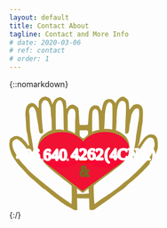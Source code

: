```yaml
---
layout: default
title: Contact About
tagline: Contact and More Info
# date: 2020-03-06
# ref: contact
# order: 1
---
```


{::nomarkdown}
<div>
   <a href="{{ site.url }}" title="Home">
   <svg xmlns="http://www.w3.org/2000/svg" id="svg8" version="1.1" viewBox="0 0 70.806 53.957" height="203.931" width="267.612">
  <g transform="translate(-8.194 -150.646)" id="layer1" display="inline">
    <g transform="translate(8.195 72.687)" id="g862">
      <path d="M16.15 78.159c-.768.252-1.612.99-1.938 1.692-.153.341-.23 1.133-.211 2.015.02.81 0 1.475-.058 1.475-.115 0-.767-.684-.767-.792 0-.18-1.074-1.151-1.477-1.35-.518-.251-1.785-.269-1.785-.017 0 .09-.115.18-.25.18-.133 0-.517.234-.843.54-.806.737-1.286 3.004-1.132 5.199.076.863.172 2.23.21 3.076.173 2.915.327 4.588.5 4.876.096.162.21.81.268 1.44.077.629.25 1.672.403 2.32.288 1.17.403 2.465.211 2.627-.038.054-.46-.468-.902-1.134-.825-1.223-2.647-3.112-3.031-3.112-.096 0-.441-.126-.73-.27-.651-.324-1.86-.36-2.436-.072-.23.126-.729.45-1.113.72-.633.467-.729.665-.94 1.727-.25 1.349-.153 2.698.422 4.39.64 2.5 2.127 4.407 3.934 6.815.153.162 2.302 2.36 2.571 2.702 1.036 1.259 2.724 2.932 4.182 4.137.537.45 1.842 1.602 2.897 2.555 1.056.954 2.072 1.781 2.264 1.853.211.054.69.378 1.113.72.403.36 1.113.935 1.573 1.313.46.36 1.19.972 1.631 1.331a38.35 38.35 0 002.187 1.62c.768.521 1.4 1.061 1.4 1.187 0 .126.078.198.174.144.076-.054.307.054.498.252.192.198.423.36.518.36.096 0 .346.144.557.324.192.197.614.45.902.593.287.144.633.36.767.468.134.126.345.234.441.234.115 0 .749.36 1.44.81.959.63 1.4.809 1.995.809h.767v-3.04l-.101-2.703c2.31.288 3.73.04 5.742.148.057.36.115 1.511.115 2.555 0 1.061.058 2.176.115 2.482.115.522.173.558 1.017.558.844 0 1.573-.288 2.034-.81.192-.197 2.149-1.583 4.815-3.418.73-.486 1.459-.99 1.612-1.115.768-.576 3.031-2.285 3.55-2.68.63-.468 1.27-.924 1.918-1.368 1.343-.918 2.859-2.123 2.686-2.123-.096 0 1.44-1.367 2.38-2.087 2.822-2.202 5.628-5.115 7.808-7.394.968-1.317 2.398-3.005 2.398-3.203 1.074-2.074 2.584-4.723 2.308-6.764.089-1.197-.127-2.5-.534-3.592 0 0-.797-1.27-1.833-1.323-1.404-.399-2.664.006-4.499 2.048l-2.814 3.935.86-2.385c.321-1.402.718-3.853.948-5.232.115-.791.23-1.655.23-1.943.432-1.665.508-3.736.537-5.487.04-2.86.02-3.04-.46-3.958-.25-.522-.518-.936-.594-.9-.058.036-.288-.09-.519-.27-.844-.701-3.204-.143-3.549.81-.058.18-.173.324-.269.324-.095 0-.345.306-.556.666-.46.845-.556.647-.671-1.386-.116-2.23-.25-2.59-1.19-3.4-1.4-1.223-2.245-1.205-3.703.072-.499.432-1.017 1.08-1.17 1.421-.135.36-.326.648-.422.648-.077 0-.288-.252-.46-.576-.692-1.241-1.92-1.637-3.493-1.151-1.324.414-1.88 1.44-2.417 4.426l-.211 1.151-.442-.666a6.59 6.59 0 01-.537-1.097c-.23-.918-2.34-1.313-3.377-.63-1.38.918-1.784 2.285-1.956 6.405-.039 1.205-.135 2.285-.212 2.393-.076.108-.901.18-2.014.18h-1.9l-.095-.774c-.058-.414-.154-1.817-.211-3.094-.173-3.49-.212-3.778-.576-4.372-.422-.648-1.919-1.475-2.686-1.475-1.06.176-1.992.875-2.398 1.709 0 .144-.096.27-.211.27-.116 0-.192-.324-.173-.774.019-.414.019-.792 0-.846-.02-.054-.077-.467-.115-.935-.058-1.062-.269-1.421-1.267-2.177-1.036-.774-1.515-.882-2.513-.558-1.094.342-1.88 1.098-2.34 2.195-.212.522-.442.936-.538.936-.077 0-.115-.072-.038-.162.096-.162-.154-.81-.806-2.123-.211-.396-.556-.666-1.247-.936-1.075-.412-1.324-.431-2.168-.162zm8.46 1.728c.385.233.826 1.367 1.018 2.68.115.702.21 3.526.21 6.243l.112 5.077c-1.388-.44-2.319-.384-3.72-.263 0 0-.132-3.905-.132-5.875 0-5.811.019-6.153.383-6.657.453-1.301 1.452-1.64 2.13-1.205zm-6.206.408s.882 1.555 1.27 3.058c.038 1.277.255 4.349.39 4.925.134.575.182 5.571.182 5.571-1.725.56-3.765 1.836-5.08 3.305-1.53 2.739-2.083 4.84-1.112 8.052.595 2.358 2.595 4.066 4.494 6.071 2.762 2.613 5.118 4.131 7.558 6.257 2.795 1.886 3.635 2.994 3.635 2.994-.058 1.44.069 4.821.012 6.117l-.115 2.374-.71-.485c-.384-.27-.73-.54-.787-.594a2.363 2.363 0 00-.537-.324 4.89 4.89 0 01-.767-.486c-1.39-.977-2.822-1.988-4.068-2.95-.48-.378-1.554-1.241-2.398-1.89-1.293-.992-5.125-4.025-6.365-5.083-3.273-2.695-5.225-4.542-6.63-6.348-.751-.576-1.627-1.813-2.257-2.483-.866-1.36-1.63-2.32-2.138-3.341-1.165-2.04-1.505-3.208-1.559-4.922 0 0 .103-1.313 1.247-1.68.8-.748 1.912.2 2.487.65 1.17.935 3.127 3.436 4.03 5.163.594 1.17 1.764 2.357 2.244 2.267.46-.09.384-1.53-.269-5.451-.153-.9-.402-2.465-.575-3.508-.15-.931-.31-1.861-.48-2.789-.096-.504-.23-1.997-.288-3.328-.057-1.332-.153-3.58-.21-5.002-.827-3.064 1.234-3.66 1.234-3.66.672 0 .914.26 1.432 1.303.365.738.595 1.602.69 2.573.097.792.308 2.105.461 2.897.173.791.384 2.159.5 3.058.268 2.159.325 2.429.728 2.717.883.63 1.65-.144 1.382-1.422-.269-1.367-.773-7.477-.773-11.992.718-2.744 2.035-2.662 3.142-1.614zm36.56.131c.713.84.62 1.591.633 2.645.015 1.26-.01 2.52-.077 3.778-.058.882-.154 3.166-.23 5.055-.154 3.293-.135 3.455.21 3.563 1.113.305 1.478-.288 1.689-2.771.077-.846.25-1.979.384-2.519.153-.54.326-1.547.403-2.23.076-.684.192-1.386.287-1.53.979-1.907 1.305-2.41 1.766-2.644.805-.396 1.4-.324 1.65.197.345.702.268 3.545-.154 5.776-.192 1.115-.422 2.446-.48 2.968-.057.54-.191 1.367-.287 1.871-.192.99-.422 2.753-.48 3.598-.02.288-.173 1.35-.345 2.339-.845 5.11-1.367 6.365-.773 6.545 1.267-1.807 2.75-4.026 3.931-5.502 0 0 1.324-2.333 2.45-3.343 1.167-1.402 3.52-.844 3.436.852.547 1.373.305 2.67-.468 4.309-.41 1.354-.85 2.509-1.684 3.537-.522.763-1.387 1.807-2.038 2.418a55.864 55.864 0 01-3.108 3.274c-4.183 4.03-5.046 4.803-5.833 5.307-.403.27-1.324 1.008-2.034 1.62a32.431 32.431 0 01-2.647 2.122 64.674 64.674 0 00-2.686 2.015c-.712.526-1.388.86-2.111 1.386-1.584.887-3.206 2.148-4.547 3.076-.518.342-.979.702-1.055.81-.326.431-.534-4.411-.592-8.729 0 0 3.098-2.504 7.336-5.61 0 0 2.7-2.096 5.267-3.972 0 0 3.335-2.943 3.964-5.085.44-1.098 1.084-4.236-.296-7.07-.703-1.034-.114-.78-2.019-2.432-.901-.86-2.038-1.5-3.614-2.102 0 0 .218-2.17.276-4.49.057-2.321.192-4.642.268-5.128.442-2.446.94-3.67 1.689-4.102.729-.413 1.19-.377 1.918.198zm-6.217.81c.384.504.403.702.403 6.567l-.121 5.754-2.02-.26c-2.475-.09-1.85.514-1.715-1.195.057-.81.153-2.734.21-4.263-.059-1.375.642-9.625 3.243-6.603zm-17.92 2.823c1.114.859.522 4.452.537 5.937.039 4.552 0 5.578-.191 5.47-1.478-1.078-3.304-1.404-3.304-1.404l-.035-2.914c.098-1.93-.317-4.116.295-5.804.44-1.236 1.341-2.24 2.698-1.285zm10.725 0c.825.396 1.036 1.476 1.132 5.686l.096 3.994c-1.363.124-2.142.383-3.319.935v-4.372c0-2.59.096-4.641.211-5.073.365-1.224.998-1.62 1.88-1.17zm-4.125 10.183c.058.162.115.63.115 1.044 0 .683-.096.845-1.055 1.709-1.151 1.043-1.247 1.043-2.417.054-.518-.432-.557-.54-.557-1.781v-1.314h1.9c1.554 0 1.918.054 2.014.288zm-2.414 29.502s1.687-1.3 2.723-2.2l.17 2.39c-1.331.367-5.563.237-5.563.237l-.177-2.547z" id="hands" fill="#a0892c" fill-opacity=".927"/>
    </g>
  </g>
  <g transform="translate(-11.967 -121.32)" id="heart" display="inline" stroke-miterlimit="4" fill="#f80733" fill-opacity="1" stroke-width=".529" stroke-dasharray="none">
    <g transform="matrix(.92904 0 0 1.01479 16.446 120.983)" id="g864" stroke-miterlimit="4" fill="#f80733" fill-opacity=".925" fill-rule="evenodd" stroke="#000" stroke-width=".545" stroke-dasharray="none">
      <ellipse cx="44.215" cy="25.187" rx="12.233" ry="8.058" id="ellipse895" stroke="#f80733" stroke-opacity=".925"/>
      <ellipse ry="8.02" rx="11.969" cy="25.224" cx="22.143" id="ellipse897" stroke="#f80733" stroke-opacity=".925"/>
      <path d="M32.703 44.146L14.195 31.343l39.762-1.122z" id="path899" stroke="#f80733" stroke-opacity=".925"/>
      <path id="path898" d="M33.34 28.67l-1.797 2.28 3.858.2z" stroke="#fe0000" stroke-opacity=".941"/>
    </g>
  </g>
  <g transform="matrix(.8972 0 0 1.00276 -7.56 -121.479)" id="layer5" display="inline" font-style="normal" font-variant="normal" font-weight="400" letter-spacing="0" word-spacing="0" direction="ltr" dominant-baseline="auto" stroke-miterlimit="4" writing-mode="lr-tb" text-anchor="start" stroke-linecap="butt" stroke-linejoin="bevel" paint-order="markers stroke fill" font-stretch="condensed" font-family="Arial Narrow" stroke-dasharray="none">
    <text id="ampersand" y="155.553" x="46.729" style="line-height:1.25;-inkscape-font-specification:'Arial Narrow, Condensed';font-variant-ligatures:normal;font-variant-position:normal;font-variant-caps:normal;font-variant-numeric:normal;font-variant-alternates:normal;font-feature-settings:normal;text-indent:0;text-align:start;text-decoration-line:none;text-decoration-style:solid;text-decoration-color:#000;text-transform:none;text-orientation:mixed;white-space:normal;shape-padding:0" xml:space="preserve" transform="scale(.9798 1.02061)" font-size="6.932" text-decoration="none" baseline-shift="baseline" opacity="1" vector-effect="none" fill="#786721" fill-opacity="0" stroke="#786721" stroke-width=".819" stroke-dashoffset="10" stroke-opacity="1">
      <tspan y="155.553" x="46.729" id="tspan1007" stroke-miterlimit="4" fill="#786721" stroke="#786721" stroke-width=".819" stroke-dasharray="none" stroke-dashoffset="10" stroke-opacity="1">&amp;</tspan>
    </text>
    <text xml:space="preserve" style="line-height:1.25;-inkscape-font-specification:'Arial Narrow, Condensed';font-variant-ligatures:normal;font-variant-position:normal;font-variant-caps:normal;font-variant-numeric:normal;font-variant-alternates:normal;font-feature-settings:normal;text-indent:0;text-align:start;text-decoration-line:none;text-decoration-style:solid;text-decoration-color:#000;text-transform:none;text-orientation:mixed;white-space:normal;shape-padding:0" x="24.489" y="158.911" id="prefix" transform="scale(1.0509 .95156)" font-size="8.285" text-decoration="none" baseline-shift="baseline" opacity="1" vector-effect="none" fill="#fff" fill-opacity="1" stroke="#fff" stroke-width=".958" stroke-dashoffset="26.458" stroke-opacity=".941">
      <tspan id="tspan836" x="24.489" y="158.911" font-size="8" stroke-miterlimit="4" stroke="#fff" stroke-width=".958" stroke-dasharray="none" stroke-dashoffset="26.458" stroke-opacity="1" fill="#fff" fill-opacity="1"><tspan id="tspan840" font-size="2.789" fill="#fff" fill-opacity="1">.</tspan>640<tspan id="tspan842" font-size="2.789" fill="#fff" fill-opacity="1">.</tspan></tspan>
    </text>
    <text xml:space="preserve" style="line-height:1.25;-inkscape-font-specification:'Arial Narrow, Condensed';font-variant-ligatures:normal;font-variant-position:normal;font-variant-caps:normal;font-variant-numeric:normal;font-variant-alternates:normal;font-feature-settings:normal;text-indent:0;text-align:start;text-decoration-line:none;text-decoration-style:solid;text-decoration-color:#000;text-transform:none;text-orientation:mixed;white-space:normal;shape-padding:0" x="39.171" y="158.767" id="phone" transform="scale(1.0509 .95156)" font-size="8.286" text-decoration="none" baseline-shift="baseline" opacity="1" vector-effect="none" fill="#fff" fill-opacity="1" stroke="#fff" stroke-width=".958" stroke-dashoffset="26.458" stroke-opacity=".941">
      <tspan id="the-number" x="39.171" y="158.767" font-size="8.286" stroke-miterlimit="4" stroke="#fff" stroke-width=".958" stroke-dasharray="none" stroke-dashoffset="26.458" stroke-opacity="1" fill="#fff" fill-opacity="1">4262</tspan>
    </text>
    <text xml:space="preserve" style="line-height:1.25;-inkscape-font-specification:'Sans Serif';font-variant-ligatures:normal;font-variant-position:normal;font-variant-caps:normal;font-variant-numeric:normal;font-variant-alternates:normal;font-feature-settings:normal;text-indent:0;text-align:start;text-decoration-line:none;text-decoration-style:solid;text-decoration-color:#000;text-transform:none;text-orientation:mixed;white-space:normal;shape-padding:0" x="55" y="155.411" id="in-paren" transform="scale(1.02963 .97123)" font-size="8.131" text-decoration="none" baseline-shift="baseline" opacity="1" vector-effect="none" fill="#fff" fill-opacity="1" stroke="#fff" stroke-width=".941" stroke-dashoffset="26.458" stroke-opacity="1">
      <tspan id="4CNA" x="57.337" y="155.411" font-size="8" fill="#fff" stroke="#fff" stroke-width=".941" stroke-opacity="1" fill-opacity="1">(4CNA)</tspan>
    </text>
    <text transform="scale(1.02294 .97758)" id="area-code" y="154.701" x="11.948" style="line-height:1.25;-inkscape-font-specification:'Arial Narrow, Condensed';font-variant-ligatures:normal;font-variant-position:normal;font-variant-caps:normal;font-variant-numeric:normal;font-variant-alternates:normal;font-feature-settings:normal;text-indent:0;text-align:start;text-decoration-line:none;text-decoration-style:solid;text-decoration-color:#000;text-transform:none;text-orientation:mixed;white-space:normal;shape-padding:0" xml:space="preserve" font-size="8.094" text-decoration="none" baseline-shift="baseline" opacity="1" vector-effect="none" fill="#fff" fill-opacity="1" stroke="#fff" stroke-width=".936" stroke-dashoffset="26.458" stroke-opacity=".9">
      <tspan y="154.701" x="11.948" id="tspan837" font-size="8.094" stroke-miterlimit="4" stroke="#fff" stroke-width=".936" stroke-dasharray="none" stroke-dashoffset="26.458" stroke-opacity="1" fill="#fff" fill-opacity="1">406</tspan>
    </text>
  </g>
  <path d="M49.613 107.92c-.008-1.21-.572-3.428-1.254-4.931-1.066-2.346-1.11-2.841-.312-3.503 2.031-1.686.132-6.493-3.092-7.828-1.29-.535-1.915-1.345-2.158-2.8-4.346-25.993-4.939-30.551-5.692-43.776-1.144-20.074-1.114-21.386.527-23.589 1.93-2.592 4.425-3.38 6.047-1.912 2.946 2.666 4.352 8.773 9.303 40.406.905 5.783 3.317 8.274 6.222 6.426 1.086-.69 2.259-4.015 1.862-5.279-.685-2.18-2.324-23.017-2.725-34.635-.401-11.63-.363-12.174 1.062-15.186 3.161-6.682 7.859-6.014 11.612 1.652 1.184 2.419 2.422 5.94 2.75 7.825.641 3.678 1.69 17.24 2.36 30.543l.415 8.207-2.86 1.14c-8.353 3.332-15.406 9.21-18.556 15.465-5.207 10.34-5.41 20.44-.643 31.938.354.854.116.996-1.233.739-.92-.176-2.11.044-2.646.489-.831.69-.976.485-.989-1.39z" id="path840" transform="scale(.26458)" opacity="1" vector-effect="none" fill="#a7ac93" fill-opacity="0" stroke-width=".652" stroke-linecap="butt" stroke-linejoin="miter" stroke-miterlimit="4" stroke-dasharray="none" stroke-dashoffset="0" stroke-opacity="1"/>
</svg>
   </a>
</div>
{:/}
